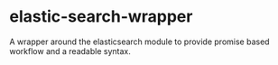 elastic-search-wrapper
======================

 A wrapper around the elasticsearch module to provide promise based workflow and a readable syntax.
